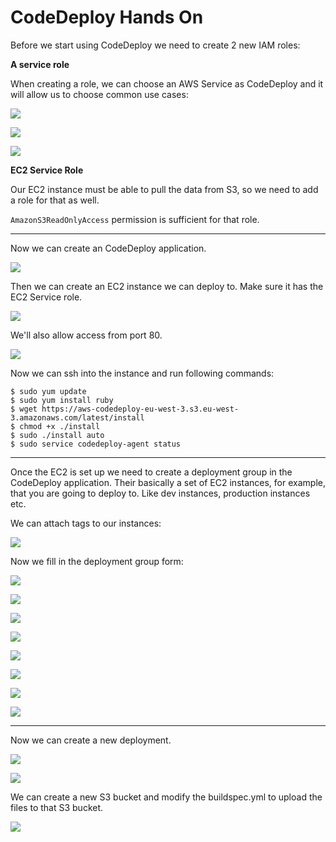 # CodeDeploy Hands On

Before we start using CodeDeploy we need to create 2 new IAM roles:

**A service role**

When creating a role, we can choose an AWS Service as CodeDeploy and it will allow us to choose common use cases:

![](2022-04-21-09-24-35.png)

![](2022-04-21-09-25-16.png)

![](2022-04-21-09-25-36.png)

**EC2 Service Role**

Our EC2 instance must be able to pull the data from S3, so we need to add a role for that as well.

`AmazonS3ReadOnlyAccess` permission is sufficient for that role.

---

Now we can create an CodeDeploy application.

![](2022-04-21-09-27-32.png)

Then we can create an EC2 instance we can deploy to. Make sure it has the EC2 Service role.

![](2022-04-21-09-28-50.png)

We'll also allow access from port 80.

![](2022-04-21-09-29-49.png)

Now we can ssh into the instance and run following commands:

```console
$ sudo yum update
$ sudo yum install ruby
$ wget https://aws-codedeploy-eu-west-3.s3.eu-west-3.amazonaws.com/latest/install
$ chmod +x ./install
$ sudo ./install auto
$ sudo service codedeploy-agent status
```

---

Once the EC2 is set up we need to create a deployment group in the CodeDeploy application. Their basically a set of EC2 instances, for example, that you are going to deploy to. Like dev instances, production instances etc.

We can attach tags to our instances:

![](2022-04-21-09-33-08.png)

Now we fill in the deployment group form:

![](2022-04-21-09-33-51.png)

![](2022-04-21-09-34-24.png)

![](2022-04-21-09-35-01.png)

![](2022-04-21-09-35-14.png)

![](2022-04-21-09-35-29.png)

![](2022-04-21-09-35-38.png)

![](2022-04-21-09-35-48.png)

![](2022-04-21-09-36-02.png)

---

Now we can create a new deployment.

![](2022-04-21-09-36-38.png)

![](2022-04-21-09-37-36.png)

We can create a new S3 bucket and modify the buildspec.yml to upload the files to that S3 bucket.

![](2022-04-21-09-38-39.png)